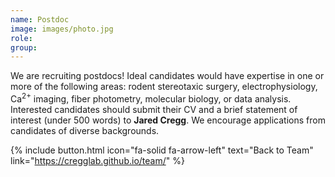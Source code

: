 ```yaml
---
name: Postdoc
image: images/photo.jpg
role: 
group: 
---
```


We are recruiting postdocs! Ideal candidates would have expertise in one or more of the following areas: rodent stereotaxic surgery, electrophysiology, Ca<sup>2+</sup> imaging, fiber photometry, molecular biology, or data analysis. Interested candidates should submit their CV and a brief statement of interest (under 500 words) to <a href="mailto:jcregg@wisc.edu" style="text-decoration: none;"><strong>Jared Cregg</strong></a>. We encourage applications from candidates of diverse backgrounds.

{% include button.html icon="fa-solid fa-arrow-left" text="Back to Team" link="https://cregglab.github.io/team/" %}
